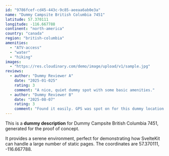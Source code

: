 ```yaml
---
id: "9786fcef-cd45-443c-9c85-aeeaa6ab0e3a"
name: "Dummy Campsite British Columbia 7451"
latitude: 57.370111
longitude: -116.667788
continent: "north-america"
country: "canada"
region: "british-columbia"
amenities:
  - "ATV-access"
  - "water"
  - "hiking"
images:
  - "https://res.cloudinary.com/demo/image/upload/v1/sample.jpg"
reviews:
  - author: "Dummy Reviewer A"
    date: "2025-01-025"
    rating: 3
    comment: "A nice, quiet dummy spot with some basic amenities."
  - author: "Dummy Reviewer B"
    date: "2025-08-07"
    rating: 3
    comment: "Found it easily. GPS was spot on for this dummy location."
---
```


This is a **dummy description** for Dummy Campsite British Columbia 7451, generated for the proof of concept.

It provides a serene environment, perfect for demonstrating how SvelteKit can handle a large number of static pages. The coordinates are 57.370111, -116.667788.
